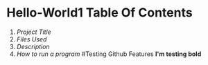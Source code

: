 # Hello-World1 Table Of Contents
1. *Project Title*
2. *Files Used*
3. *Description*
4. *How to run a program*
#Testing Github Features
 **I'm testing bold**
